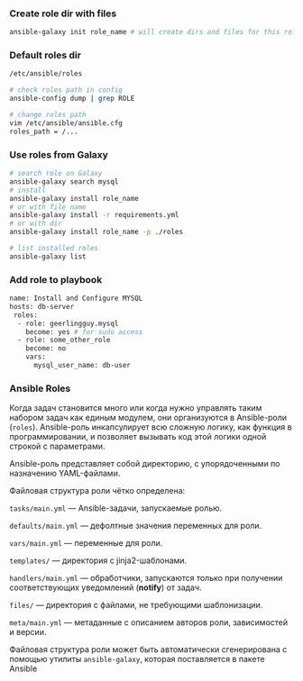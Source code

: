 ### Create role dir with files

```bash
ansible-galaxy init role_name # will create dirs and files for this role
```

### Default roles dir

```bash
/etc/ansible/roles

# check roles path in config
ansible-config dump | grep ROLE

# change roles path
vim /etc/ansible/ansible.cfg
roles_path = /...
```

### Use roles from Galaxy

```bash
# search role on Galaxy
ansible-galaxy search mysql
# install
ansible-galaxy install role_name
# or with file name
ansible-galaxy install -r requirements.yml
# or with dir
ansible-galaxy install role_name -p ./roles

# list installed roles
ansible-galaxy list
```

### Add role to playbook

```bash
name: Install and Configure MYSQL
hosts: db-server
 roles:
  - role: geerlingguy.mysql
    become: yes # for sudo access
  - role: some_other_role
    become: no
    vars:
      mysql_user_name: db-user
```



### Ansible Roles

Когда задач становится много или когда нужно управлять таким набором задач как единым модулем, они организуются в Ansible-роли (`roles`). Ansible-роль инкапсулирует всю сложную логику, как функция в программировании, и позволяет вызывать код этой логики одной строкой с параметрами.

Ansible-роль представляет собой директорию, с упорядоченными по назначению YAML-файлами.

Файловая структура роли чётко определена:

`tasks/main.yml` — Ansible-задачи, запускаемые ролью. 

`defaults/main.yml` — дефолтные значения переменных для роли.

`vars/main.yml` — переменные для роли.

`templates/` — директория с jinja2-шаблонами.

`handlers/main.yml` — обработчики, запускаются только при получении соответствующих уведомлений (**notify**) от задач.

`files/` — директория с файлами, не требующими шаблонизации.

`meta/main.yml` — метаданные с описанием авторов роли, зависимостей и версии.

Файловая структура роли может быть автоматически сгенерирована с помощью утилиты `ansible-galaxy`, которая поставляется в пакете Ansible